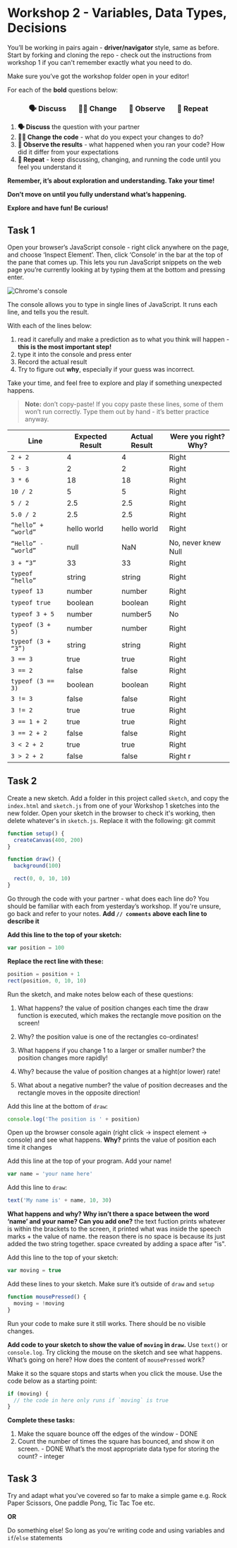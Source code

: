 # Workshop 2 - Variables, Data Types, Decisions

You’ll be working in pairs again - **driver/navigator** style, same as before.
Start by forking and cloning the repo - check out the instructions from workshop
1 if you can't remember exactly what you need to do.

Make sure you’ve got the workshop folder open in your editor!

For each of the **bold** questions below:

<h3 align="center">
  🗣 Discuss &nbsp;&nbsp;&nbsp;&nbsp;&nbsp;
  👩‍💻 Change &nbsp;&nbsp;&nbsp;&nbsp;&nbsp;
  👀 Observe &nbsp;&nbsp;&nbsp;&nbsp;&nbsp;
  🔄 Repeat
</h3>

1. **🗣 Discuss** the question with your partner
2. **👩‍💻 Change the code** - what do you expect your changes to do?
3. **👀 Observe the results** - what happened when you ran your code? How did it
   differ from your expectations
4. **🔄 Repeat** - keep discussing, changing, and running the code until you
   feel you understand it

**Remember, it’s about exploration and understanding. Take your time!**

**Don’t move on until you fully understand what’s happening.**

**Explore and have fun! Be curious!**

## Task 1

Open your browser’s JavaScript console - right click anywhere on the page, and
choose ‘Inspect Element’. Then, click ‘Console’ in the bar at the top of the
pane that comes up. This lets you run JavaScript snippets on the web page you’re
currently looking at by typing them at the bottom and pressing enter.

![Chrome's console](./img/console.png)

The console allows you to type in single lines of JavaScript. It runs each line,
and tells you the result.

With each of the lines below:

1. read it carefully and make a prediction as to what you think will happen -
   **this is the most important step!**
2. type it into the console and press enter
3. Record the actual result
4. Try to figure out **why**, especially if your guess was incorrect.

Take your time, and feel free to explore and play if something unexpected
happens.

> **Note:** don’t copy-paste! If you copy paste these lines, some of them won’t
> run correctly. Type them out by hand - it’s better practice anyway.

| Line                | Expected Result | Actual Result | Were you right? Why? |
| ------------------- | --------------- | ------------- | -------------------- |
| `2 + 2`             |     4           |       4       |    Right             |
| `5 - 3`             |      2          |        2      |    Right             |
| `3 * 6`             |       18        |        18     |    Right             |
| `10 / 2`            |         5       |           5   |    Right             |
| `5 / 2`             |        2.5      |          2.5  |    Right             |
| `5.0 / 2`           |   2.5           |     2.5       |    Right             |
| `“hello” + “world”` |  hello world    |hello world    |    Right             |
| `“Hello” - “world”` |        null     |    NaN        | No, never knew Null  |
| `3 + “3”`           |      33         |       33      |   Right              |
| `typeof “hello”`    |  string         |     string    |   Right              |
| `typeof 13`         |   number        |         number|   Right              |
| `typeof true`       |boolean          |   boolean     |   Right              |
| `typeof 3 + 5`      |       number    |      number5  |   No                 |
| `typeof (3 + 5)`    |      number     |      number   |   Right              |
| `typeof (3 + “3”)`  |       string    |       string  |   Right              |
| `3 == 3`            |    true         |        true   |   Right              |
| `3 == 2`            |      false      |       false   |   Right              |
| `typeof (3 == 3)`   |      boolean    |     boolean   |   Right              |
| `3 != 3`            |      false      |       false   |   Right              |
| `3 != 2`            |   true          |     true      |   Right              |
| `3 == 1 + 2`        |   true          |         true  |   Right              |
| `3 == 2 + 2`        |    false        |  false        |   Right              |
| `3 < 2 + 2`         |     true        |   true        |   Right              |
| `3 > 2 + 2`         |       false     |  false        |   Right r            |

## Task 2

Create a new sketch. Add a folder in this project called `sketch`, and copy the
`index.html` and `sketch.js` from one of your Workshop 1 sketches into the new
folder. Open your sketch in the browser to check it's working, then delete
whatever's in `sketch.js`. Replace it with the following:
git commit
```js
function setup() {
  createCanvas(400, 200)
}

function draw() {
  background(100)

  rect(0, 0, 10, 10)
}
```

Go through the code with your partner - what does each line do? You should be
familiar with each from yesterday’s workshop. If you're unsure, go back and
refer to your notes. **Add `// comments` above each line to describe it**

**Add this line to the top of your sketch:**

```js
var position = 100
```

**Replace the rect line with these:**

```js
position = position + 1
rect(position, 0, 10, 10)
```

Run the sketch, and make notes below each of these questions:

1. What happens?
the value of position changes each time the draw function is executed, which makes the rectangle move position on the screen!

2. Why?
the position value is one of the rectangles co-ordinates!

3. What happens if you change 1 to a larger or smaller number?
the position changes more rapidly!
4. Why?
because the value of position changes at a hight(or lower) rate!

5. What about a negative number? the value of position decreases and the rectangle moves in the opposite direction!

Add this line at the bottom of `draw`:

```js
console.log('The position is ' + position)
```

Open up the browser console again (right click -> inspect element -> console)
and see what happens. **Why?**
prints the value of position each time it changes

Add this line at the top of your program. Add your name!

```js
var name = 'your name here'
```

Add this line to `draw`:

```js
text('My name is' + name, 10, 30)
```

**What happens and why? Why isn’t there a space between the word ‘name’ and your
name? Can you add one?**
the text fuction prints whatever is within the brackets to the screen, it printed what was inside the speech marks + the value of name.  the reason there is no space is because its just added the two string together. space cvreated by adding a space after "is".

Add this line to the top of your sketch:

```js
var moving = true
```

Add these lines to your sketch. Make sure it’s outside of `draw` and `setup`

```js
function mousePressed() {
  moving = !moving
}
```

Run your code to make sure it still works. There should be no visible changes.

**Add code to your sketch to show the value of `moving` in `draw`.** Use
`text()` or `console.log`. Try clicking the mouse on the sketch and see what
happens. What’s going on here? How does the content of `mousePressed` work?

Make it so the square stops and starts when you click the mouse. Use the code
below as a starting point:

```js
if (moving) {
  // the code in here only runs if `moving` is true
}
```

**Complete these tasks:**

1. Make the square bounce off the edges of the window - DONE
2. Count the number of times the square has bounced, and show it on screen. - DONE
   What’s the most appropriate data type for storing the count? - integer

## Task 3

Try and adapt what you've covered so far to make a simple game e.g. Rock Paper
Scissors, One paddle Pong, Tic Tac Toe etc.

**OR**

Do something else! So long as you're writing code and using variables and
`if`/`else` statements
